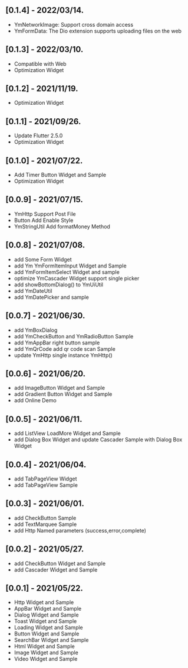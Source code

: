 
## [0.1.4] - 2022/03/14.  
* YmNetworkImage: Support cross domain access  
* YmFormData: The Dio extension supports uploading files on the web  

## [0.1.3] - 2022/03/10.
* Compatible with Web
* Optimization Widget

## [0.1.2] - 2021/11/19.
* Optimization Widget  

## [0.1.1] - 2021/09/26.
* Update Flutter 2.5.0  
* Optimization Widget  

## [0.1.0] - 2021/07/22.
* Add Timer Button Widget and Sample  
* Optimization Widget  

## [0.0.9] - 2021/07/15.
* YmHttp Support Post File  
* Button Add Enable Style  
* YmStringUtil Add formatMoney Method  

## [0.0.8] - 2021/07/08.  
* add Some Form Widget  
* add Ym YmFormItemInput Widget and Sample  
* add YmFormItemSelect Widget and sample  
* optimize YmCascader Widget support single picker  
* add showBottomDialog()  to YmUiUtil  
* add YmDateUtil  
* add YmDatePicker and sample  

## [0.0.7] - 2021/06/30.
* add YmBoxDialog  
* add YmCheckButton and YmRadioButton Sample  
* add YmAppBar right button sample  
* add YmQrCode add qr code scan Sample  
* update YmHttp single instance YmHttp()  

## [0.0.6] - 2021/06/20.
* add ImageButton Widget and Sample  
* add Gradient Button Widget and Sample  
* add Online Demo  

## [0.0.5] - 2021/06/11.
* add ListView LoadMore Widget and Sample  
* add Dialog Box Widget and update Cascader Sample with Dialog Box Widget  

## [0.0.4] - 2021/06/04. 
* add TabPageView Widget  
* add TabPageView Sample  

## [0.0.3] - 2021/06/01.
* add CheckButton Sample  
* add TextMarquee Sample  
* add Http Named parameters  (success,error,complete)  

## [0.0.2] - 2021/05/27.
* add CheckButton Widget and Sample  
* add Cascader Widget and Sample  

## [0.0.1] - 2021/05/22.
* Http Widget and Sample  
* AppBar Widget and Sample  
* Dialog Widget and Sample  
* Toast Widget and Sample  
* Loading Widget and Sample  
* Button Widget and Sample  
* SearchBar Widget and Sample  
* Html Widget and Sample  
* Image Widget and Sample  
* Video Widget and Sample  







